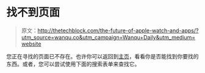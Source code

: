 # 找不到页面

> 原文：<http://thetechblock.com/the-future-of-apple-watch-and-apps/?utm_source=wanqu.co&utm_campaign=Wanqu+Daily&utm_medium=website>

您正在寻找的页面已不存在。也许你可以返回到[主页](https://www.thetechblock.com/)，看看你是否能找到你要找的东西。或者，您可以尝试使用下面的搜索表单来查找它。